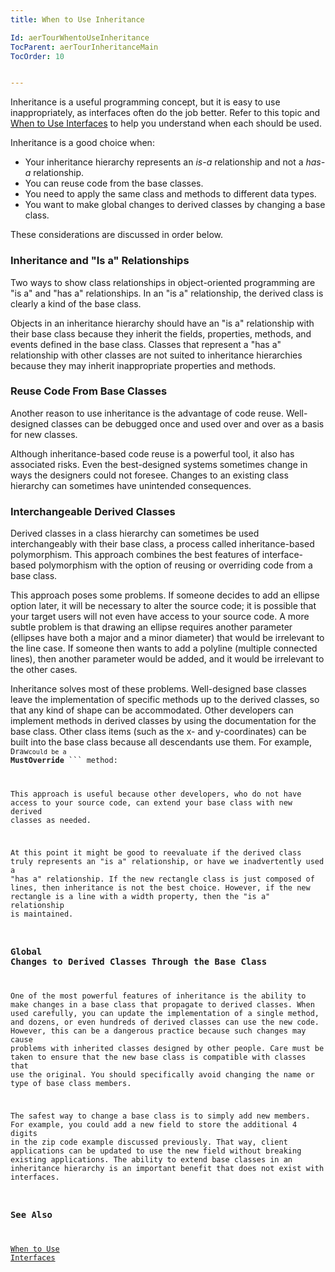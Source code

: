```yaml
---
title: When to Use Inheritance

Id: aerTourWhentoUseInheritance
TocParent: aerTourInheritanceMain
TocOrder: 10


---
```


Inheritance is a useful programming concept, but it is easy to use inappropriately, as interfaces often do the job better. Refer to this topic and [When to Use Interfaces](aerTourWhentouseInterfaces.html) to help you understand when each should be used. 

Inheritance is a good choice when: 

- Your inheritance hierarchy represents an *is-a*  relationship and not a *has-a* 
                relationship.
- You can reuse code from the base classes.
- You need to apply the same class and methods to different data types.
- You want to make global changes to derived classes by changing a base class.

These considerations are discussed in order below.

### Inheritance and "Is a" Relationships
Two ways to show class relationships in object-oriented programming are "is a" and "has a" relationships. In an "is a" relationship, the derived class is clearly a kind of the base class. 

Objects in an inheritance hierarchy should have an "is a" relationship with their base class because they inherit the fields, properties, methods, and events defined in the base class. Classes that represent a "has a" relationship with other classes are not suited to inheritance hierarchies because they may inherit inappropriate properties and methods. 

### Reuse Code From Base Classes
Another reason to use inheritance is the advantage of code reuse. Well-designed classes can be debugged once and used over and over as a basis for new classes. 

Although inheritance-based code reuse is a powerful tool, it also has associated risks. Even the best-designed systems sometimes change in ways the designers could not foresee. Changes to an existing class hierarchy can sometimes have unintended consequences. 

### Interchangeable Derived Classes
Derived classes in a class hierarchy can sometimes be used interchangeably with their base class, a process called inheritance-based polymorphism. This approach combines the best features of interface-based polymorphism with the option of reusing or overriding code from a base class. 

This approach poses some problems. If someone decides to add an ellipse option later, it will be necessary to alter the source code; it is possible that your target users will not even have access to your source code. A more subtle problem is that drawing an ellipse requires another parameter (ellipses have both a major and a minor diameter) that would be irrelevant to the line case. If someone then wants to add a polyline (multiple connected lines), then another parameter would be added, and it would be irrelevant to the other cases. 

Inheritance solves most of these problems. Well-designed base classes leave the implementation of specific methods up to the derived classes, so that any kind of shape can be accommodated. Other developers can implement methods in derived classes by using the documentation for the base class. Other class items (such as the x- and y-coordinates) can be built into the base class because all descendants use them. For example, <code class="ce">Draw``` could be a ``` **MustOverride** ``` method: 

This approach is useful because other developers, who do not have access to your source code, can extend your base class with new derived classes as needed. 

At this point it might be good to reevaluate if the derived class truly represents an "is a" relationship, or have we inadvertently used a "has a" relationship. If the new rectangle class is just composed of lines, then inheritance is not the best choice. However, if the new rectangle is a line with a width property, then the "is a" relationship is maintained. 

### Global Changes to Derived Classes Through the Base Class
One of the most powerful features of inheritance is the ability to make changes in a base class that propagate to derived classes. When used carefully, you can update the implementation of a single method, and dozens, or even hundreds of derived classes can use the new code. However, this can be a dangerous practice because such changes may cause problems with inherited classes designed by other people. Care must be taken to ensure that the new base class is compatible with classes that use the original. You should specifically avoid changing the name or type of base class members. 

The safest way to change a base class is to simply add new members. For example, you could add a new field to store the additional 4 digits in the zip code example discussed previously. That way, client applications can be updated to use the new field without breaking existing applications. The ability to extend base classes in an inheritance hierarchy is an important benefit that does not exist with interfaces. 

### See Also
[When to Use Interfaces](aerTourWhentouseInterfaces.html) 
